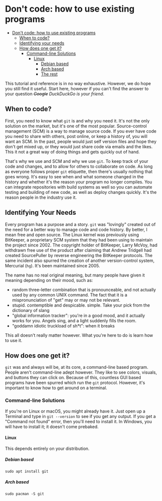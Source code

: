 # Don't code: how to use existing programs

- [Don't code: how to use existing programs](#dont-code-how-to-use-existing-programs)
  - [When to code?](#when-to-code)
  - [Identifying your needs](#identifying-your-needs)
  - [How does one get it?](#how-does-one-get-it)
    - [Command-line Solutions](#command-line-solutions)
      - [Linux](#linux)
        - [Debian based](#debian-based)
        - [Arch based](#arch-based)
        - [The rest](#the-rest)

This tutorial and reference is in no way exhaustive. However, we do hope you still find it useful. Start here, however if you can't find the answer to your question *~~Google~~ DuckDuckGo is your friend*.

## When to code?

First, you need to know what `git` is and why you need it. It's not the only solution on the market, but it's one of the most popular. Source-control management (SCM) is a way to manage source code. If you ever have code you need to share with others, post online, or keep a history of, you will want an SCM. In the past, people would just self version files and hope they don't get mixed up, or they would just share code via emails and the likes. This it not a great way of doing things and gets quickly out of hand.

That's why we use and SCM and why we use `git`. To keep track of your code and changes, and to allow for others to collaborate on code. As long as everyone follows proper `git` etiquette, then there's usually nothing that goes wrong. It's easy to see when and what someone changed in the history and whether it's the reason your program no longer compiles. You can integrate repositories with build systems as well so you can automate testing and building of new code, as well as deploy changes quickly. It's the reason people in the industry use it.

## Identifying Your Needs

Every program has a purpose and a story. `git` was "lovingly" created out of the need for a better way to manage code and code history. By better, I mean free and open source. The Linux kernel was previously using BitKeeper, a proprietary SCM system that they had been using to maintain the project since 2002. The copyright holder of BitKeeper, Larry McVoy, had withdrawn free use of the product after claiming that Andrew Tridgell had created SourcePuller by reverse engineering the BitKeeper protocols. The same incident also spurred the creation of another version-control system, Mercurial (`hg`). It's been maintained since 2005.

The name has no real original meaning, but many people have given it meaning depending on their mood, such as:
- random three-letter combination that is pronounceable, and not actually used by any common UNIX command. The fact that it is a mispronunciation of "get" may or may not be relevant.
- stupid. contemptible and despicable. simple. Take your pick from the dictionary of slang
- "global information tracker": you're in a good mood, and it actually works for you. Angels sing, and a light suddenly fills the room.
- "goddamn idiotic truckload of sh*t": when it breaks

This all doesn't really matter however. What you're here to do is learn how to use it.

## How does one get it?

`git` was and always will be, at its core, a command-line based program. People aren't command-line adept however. They like to see colors, visuals, and buttons they can click on. Because of this, countless GUI based programs have been spurred which run the `git` protocol. However, it's important to know how to get around on a terminal.

### Command-line Solutions

If you're on Linux or macOS, you might already have it. Just open up a Terminal and type in `git --version` to see if you get any output. If you get a "Command not found" error, then you'll need to install it. In Windows, you will have to install it; it doesn't come prebaked.

#### Linux

This depends entirely on your distribution.

##### Debian based

```
sudo apt install git
```

##### Arch based

```
sudo pacman -S git
```
